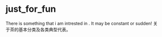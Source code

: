 # just_for_fun
There is something that i am intrested in . It may be constant or sudden! 
关于茶的基本分类及各类典型代表。
